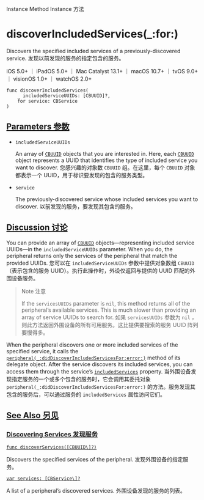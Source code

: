Instance Method Instance 方法

# discoverIncludedServices(_:for:) 

Discovers the specified included services of a previously-discovered service.
发现以前发现的服务的指定包含的服务。

iOS 5.0+ ｜ iPadOS 5.0+ ｜ Mac Catalyst 13.1+ ｜ macOS 10.7+ ｜ tvOS 9.0+ ｜ visionOS 1.0+ ｜ watchOS 2.0+ 

```
func discoverIncludedServices(
    _ includedServiceUUIDs: [CBUUID]?,
    for service: CBService
)
```



## [Parameters 参数](https://developer.apple.com/documentation/corebluetooth/cbperipheral/discoverincludedservices(_:for:)#parameters)

- `includedServiceUUIDs`

  An array of [`CBUUID`](https://developer.apple.com/documentation/corebluetooth/cbuuid) objects that you are interested in. Here, each [`CBUUID`](https://developer.apple.com/documentation/corebluetooth/cbuuid) object represents a UUID that identifies the type of included service you want to discover. 您感兴趣的对象数 `CBUUID` 组。在这里，每个 `CBUUID` 对象都表示一个 UUID，用于标识要发现的包含的服务类型。

- `service`

  The previously-discovered service whose included services you want to discover. 以前发现的服务，要发现其包含的服务。



## [Discussion 讨论](https://developer.apple.com/documentation/corebluetooth/cbperipheral/discoverincludedservices(_:for:)#Discussion)

You can provide an array of [`CBUUID`](https://developer.apple.com/documentation/corebluetooth/cbuuid) objects—representing included service UUIDs—in the `includedServiceUUIDs` parameter. When you do, the peripheral returns only the services of the peripheral that match the provided UUIDs.
您可以在 `includedServiceUUIDs` 参数中提供对象数组 `CBUUID` （表示包含的服务 UUID）。执行此操作时，外设仅返回与提供的 UUID 匹配的外围设备服务。

> Note 注意
>
> If the `servicesUUIDs` parameter is `nil`, this method returns all of the peripheral’s available services. This is much slower than providing an array of service UUIDs to search for.
> 如果 `servicesUUIDs` 参数为 `nil` ，则此方法返回外围设备的所有可用服务。这比提供要搜索的服务 UUID 阵列要慢得多。

When the peripheral discovers one or more included services of the specified service, it calls the [`peripheral(_:didDiscoverIncludedServicesFor:error:)`](https://developer.apple.com/documentation/corebluetooth/cbperipheraldelegate/peripheral(_:diddiscoverincludedservicesfor:error:)) method of its delegate object. After the service discovers its included services, you can access them through the service’s [`includedServices`](https://developer.apple.com/documentation/corebluetooth/cbservice/includedservices) property.
当外围设备发现指定服务的一个或多个包含的服务时，它会调用其委托对象 `peripheral(_:didDiscoverIncludedServicesFor:error:)` 的方法。服务发现其包含的服务后，可以通过服务的 `includedServices` 属性访问它们。



## [See Also 另见](https://developer.apple.com/documentation/corebluetooth/cbperipheral/discoverincludedservices(_:for:)#see-also)

### [Discovering Services 发现服务](https://developer.apple.com/documentation/corebluetooth/cbperipheral/discoverincludedservices(_:for:)#Discovering-Services)

[`func discoverServices([CBUUID\]?)`](https://developer.apple.com/documentation/corebluetooth/cbperipheral/discoverservices(_:))

Discovers the specified services of the peripheral.
发现外围设备的指定服务。

[`var services: [CBService\]?`](https://developer.apple.com/documentation/corebluetooth/cbperipheral/services)

A list of a peripheral’s discovered services.
外围设备发现的服务的列表。
